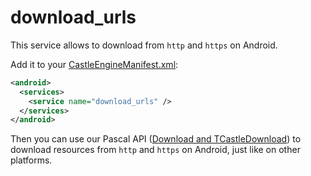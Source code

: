 # download_urls

This service allows to download from `http` and `https` on Android.

Add it to your [CastleEngineManifest.xml](https://github.com/castle-engine/castle-engine/wiki/CastleEngineManifest.xml-examples):

~~~~xml
<android>
  <services>
    <service name="download_urls" />
  </services>
</android>
~~~~

Then you can use our Pascal API ([Download and TCastleDownload](https://castle-engine.io/manual_network.php)) to download resources from `http` and `https` on Android, just like on other platforms.
